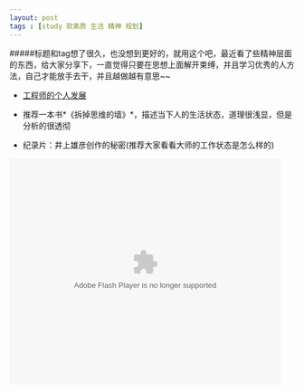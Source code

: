 ```yaml
---
layout: post
tags : [study 软素质 生活 精神 规划] 
---
```



#####标题和tag想了很久，也没想到更好的，就用这个吧，最近看了些精神层面的东西，给大家分享下，一直觉得只要在思想上面解开束缚，并且学习优秀的人方法，自己才能放手去干，并且越做越有意思~~


* [工程师的个人发展](https://speakerdeck.com/baidufe/gong-cheng-shi-de-ge-ren-fa-zhan-gui-hua)

* 推荐一本书*《拆掉思维的墙》*，描述当下人的生活状态，道理很浅显，但是分析的很透彻

* 纪录片：井上雄彦创作的秘密(推荐大家看看大师的工作状态是怎么样的)

<embed src="http://player.youku.com/player.php/sid/XMjg2MDgyNTc2/v.swf" allowFullScreen="true" quality="high" width="480" height="400" 
align="middle" allowScriptAccess="always" type="application/x-shockwave-flash" />

